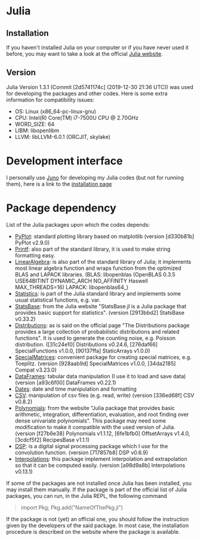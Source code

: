 # Julia
## Installation
If you haven't installed Julia on your computer or if you have never used it before, you may want to take a look at the official [Julia website](https://julialang.org).
## Version
Julia Version 1.3.1 (Commit [2d5741174c] (2019-12-30 21:36 UTC)) was used for developing the packages and other codes. Here is some extra information for compatibility issues:
- OS: Linux (x86_64-pc-linux-gnu)
- CPU: Intel(R) Core(TM) i7-7500U CPU @ 2.70GHz
- WORD_SIZE: 64
- LIBM: libopenlibm
- LLVM: libLLVM-6.0.1 (ORCJIT, skylake)


# Development interface
I personally use [Juno](https://junolab.org/) for developing my Julia codes (but not for running them), here is a link to the [installation page](http://docs.junolab.org/latest/man/installation/)

# Package dependency
List of the Julia packages upon which the codes depends:
- [PyPlot](https://github.com/JuliaPy/PyPlot.jl): standard plotting library based on matplotlib (version [d330b81b] PyPlot v2.9.0)
- [Printf](https://docs.julialang.org/en/v1/stdlib/Printf/): also part of the standard library, it is used to make string formatting easy.
- [LinearAlgebra](https://docs.julialang.org/en/v1/stdlib/LinearAlgebra/): is also part of the standard library of Julia; it implements most linear algebra function and wraps function from the optimized BLAS and LAPACK libraries. (BLAS: libopenblas (OpenBLAS 0.3.5  USE64BITINT DYNAMIC_ARCH NO_AFFINITY Haswell MAX_THREADS=16) LAPACK: libopenblas64_)
- [Statistics](https://docs.julialang.org/en/v1/stdlib/Statistics/): is part of the Julia standard library and implements some usual statistical functions, e.g. var.
- [StatsBase](https://juliastats.org/StatsBase.jl/stable/#StatsBase.jl-Documentation-1): from the Julia website "StatsBase.jl is a Julia package that provides basic support for statistics". (version [2913bbd2] StatsBase v0.33.2)
- [Distributions](https://juliastats.org/Distributions.jl/stable/starting/): as is said on the official page "The Distributions package provides a large collection of probabilistic distributions and related functions". It is used to generate the counting noise, e.g. Poisson distribution. ([31c24e10] Distributions v0.24.6, [276daf66] SpecialFunctions v1.0.0, [90137ffa] StaticArrays v1.0.0)
- [SpecialMatrices](https://github.com/JuliaMatrices/SpecialMatrices.jl): convenient package for creating special matrices, e.g. Toeplitz. (version [928aab9d] SpecialMatrices v1.0.0, [34da2185] Compat v3.23.0)
- [DataFrames](https://juliadata.github.io/DataFrames.jl/stable/): tabular data manipulation (I use it to load and save data) (version [a93c6f00] DataFrames v0.22.1)
- [Dates](https://docs.julialang.org/en/v1/stdlib/Dates/): date and time manipulation and formatting
- [CSV](https://juliadata.github.io/CSV.jl/stable/index.html): manipulation of csv files (e.g. read, write) (version [336ed68f] CSV v0.8.2)
- [Polynomials](https://juliamath.github.io/Polynomials.jl/stable/): from the website "Julia package that provides basic arithmetic, integration, differentiation, evaluation, and root finding over dense univariate polynomials". This package may need some modification to make it compatible with the used version of Julia. (version [f27b6e38] Polynomials v1.1.12, [6fe1bfb0] OffsetArrays v1.4.0, [3cdcf5f2] RecipesBase v1.1.1)
- [DSP](https://github.com/JuliaDSP/DSP.jl): is a digital signal processing package which I use for the convolution function. (version [717857b8] DSP v0.6.9)
- [Interpolations](http://juliamath.github.io/Interpolations.jl/latest/): this package implement interpolation and extrapolation so that it can be computed easily. (version [a98d9a8b] Interpolations v0.13.1)

If some of the packages are not installed once Julia has been installed, you may install them manually. If the package is part of the official list of Julia packages, you can run, in the Julia REPL, the following command
> import Pkg; Pkg.add("NameOfThePkg.jl")

If the package is not (yet) an official one, you should follow the instruction given by the developers of the said package. In most case, the installation procedure is described on the website where the package is available.
